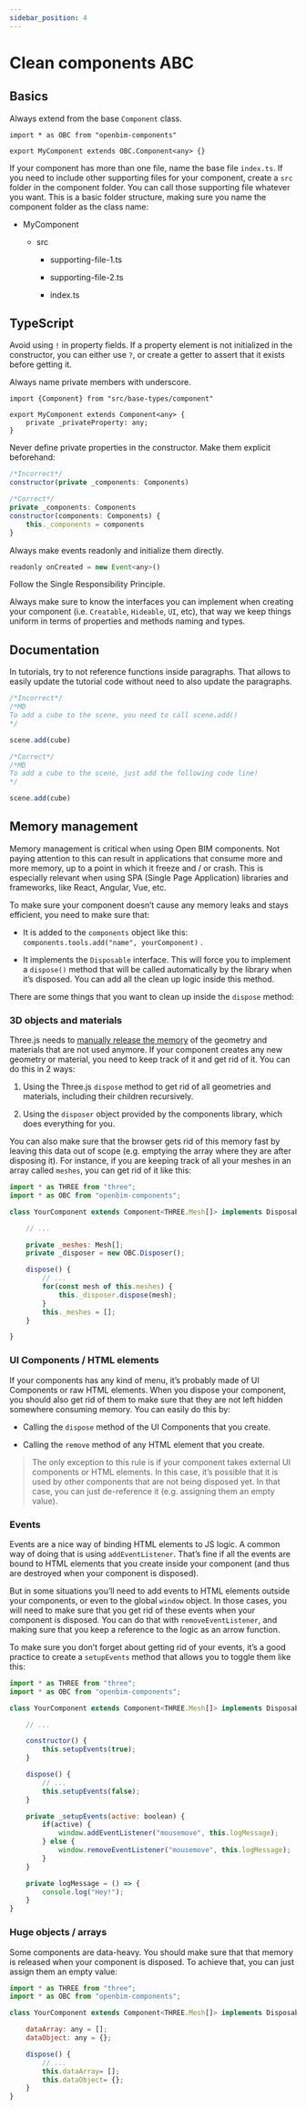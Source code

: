 ```yaml
---
sidebar_position: 4
---
```


# Clean components ABC

## Basics

Always extend from the base `Component` class.

```tsx
import * as OBC from "openbim-components"

export MyComponent extends OBC.Component<any> {}
```

If your component has more than one file, name the base file `index.ts`. If you need to include other supporting files for your component, create a `src` folder in the component folder. You can call those supporting file whatever you want. This is a basic folder structure, making sure you name the component folder as the class name:

- MyComponent
    - src

      - supporting-file-1.ts

      - supporting-file-2.ts

      - index.ts


## TypeScript

Avoid using `!` in property fields. If a property element is not initialized in the constructor, you can either use `?`, or create a getter to assert that it exists before getting it.

Always name private members with underscore.

```tsx
import {Component} from "src/base-types/component"

export MyComponent extends Component<any> {
	private _privateProperty: any;
}
```

Never define private properties in the constructor. Make them explicit beforehand:

```jsx
/*Incorrect*/
constructor(private _components: Components)

/*Correct*/
private _components: Components
constructor(components: Components) {
	this._components = components
}
```

Always make events readonly and initialize them directly.

```jsx
readonly onCreated = new Event<any>()
```

Follow the Single Responsibility Principle.

Always make sure to know the interfaces you can implement when creating your component (i.e. `Creatable`, `Hideable`, `UI`, etc), that way we keep things uniform in terms of properties and methods naming and types.

## Documentation

In tutorials, try to not reference functions inside paragraphs. That allows to easily update the tutorial code without need to also update the paragraphs.

```jsx
/*Incorrect*/
/*MD
To add a cube to the scene, you need to call scene.add()
*/

scene.add(cube)

/*Correct*/
/*MD
To add a cube to the scene, just add the following code line!
*/

scene.add(cube)
```

## Memory management

Memory management is critical when using Open BIM components. Not paying attention to this can result in applications that consume more and more memory, up to a point in which it freeze and / or crash. This is especially relevant when using SPA (Single Page Application) libraries and frameworks, like React, Angular, Vue, etc.

To make sure your component doesn’t cause any memory leaks and stays efficient, you need to make sure that:

- It is added to the `components` object like this: `components.tools.add("name", yourComponent)` .

- It implements the `Disposable` interface. This will force you to implement a `dispose()` method that will be called automatically by the library when it’s disposed. You can add all the clean up logic inside this method.

There are some things that you want to clean up inside the `dispose` method:

### 3D objects and materials

Three.js needs to [manually release the memory](https://threejs.org/docs/#manual/en/introduction/How-to-dispose-of-objects) of the geometry and materials that are not used anymore. If your component creates any new geometry or material, you need to keep track of it and get rid of it. You can do this in 2 ways:

1. Using the Three.js `dispose` method to get rid of all geometries and materials, including their children recursively.

2. Using the `disposer` object provided by the components library, which does everything for you.

You can also make sure that the browser gets rid of this memory fast by leaving this data out of scope (e.g. emptying the array where they are after disposing it). For instance, if you are keeping track of all your meshes in an array called `meshes`, you can get rid of it like this:

```jsx
import * as THREE from "three";
import * as OBC from "openbim-components";

class YourComponent extends Component<THREE.Mesh[]> implements Disposable {

	// ...

	private _meshes: Mesh[];
	private _disposer = new OBC.Disposer();

	dispose() {
		// ...
		for(const mesh of this.meshes) {
			this._disposer.dispose(mesh);
		}
		this._meshes = [];
	}

}
```

### UI Components / HTML elements

If your components has any kind of menu, it’s probably made of UI Components or raw HTML elements. When you dispose your component, you should also get rid of them to make sure that they are not left hidden somewhere consuming memory. You can easily do this by:

- Calling the `dispose` method of the UI Components that you create.

- Calling the `remove` method of any HTML element that you create.

> The only exception to this rule is if your component takes external UI components or HTML elements. In this case, it’s possible that it is used by other components that are not being disposed yet. In that case, you can just de-reference it (e.g. assigning them an empty value).
>

### Events

Events are a nice way of binding HTML elements to JS logic. A common way of doing that is using `addEventListener`. That’s fine if all the events are bound to HTML elements that you create inside your component (and thus are destroyed when your component is disposed).

But in some situations you’ll need to add events to HTML elements outside your components, or even to the global `window` object. In those cases, you will need to make sure that you get rid of these events when your component is disposed. You can do that with `removeEventListener`, and making sure that you keep a reference to the logic as an arrow function.

To make sure you don’t forget about getting rid of your events, it’s a good practice to create a `setupEvents` method that allows you to toggle them like this:

```jsx
import * as THREE from "three";
import * as OBC from "openbim-components";

class YourComponent extends Component<THREE.Mesh[]> implements Disposable {

	// ...

	constructor() {
		this.setupEvents(true);
	}

	dispose() {
		// ...
		this.setupEvents(false);
	}

	private _setupEvents(active: boolean) {
		if(active) {
			window.addEventListener("mousemove", this.logMessage);
		} else {
			window.removeEventListener("mousemove", this.logMessage);
		}
	}

	private logMessage = () => {
		console.log("Hey!");
	}
}
```

### Huge objects / arrays

Some components are data-heavy. You should make sure that that memory is released when your component is disposed. To achieve that, you can just assign them an empty value:

```jsx
import * as THREE from "three";
import * as OBC from "openbim-components";

class YourComponent extends Component<THREE.Mesh[]> implements Disposable {

	dataArray: any = [];
	dataObject: any = {};

	dispose() {
		// ...
		this.dataArray= [];
		this.dataObject= {};
	}
}
```
